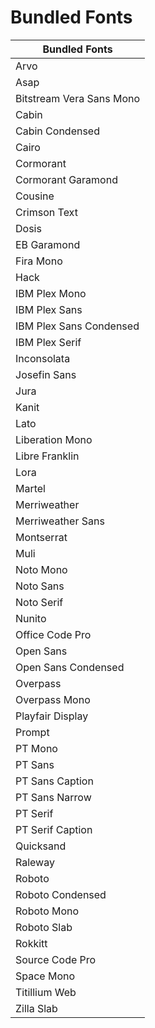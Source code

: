 # Bundled Fonts 

|Bundled Fonts|
|-----|
|Arvo|
|Asap|
|Bitstream Vera Sans Mono|
|Cabin|
|Cabin Condensed|
|Cairo|
|Cormorant|
|Cormorant Garamond|
|Cousine|
|Crimson Text|
|Dosis|
| EB Garamond|
|Fira Mono|
|Hack|
|IBM Plex Mono|
|IBM Plex Sans|
|IBM Plex Sans Condensed|
|IBM Plex Serif|
|Inconsolata|
|Josefin Sans|
|Jura|
|Kanit|
|Lato|
|Liberation Mono|
|Libre Franklin|
|Lora|
|Martel|
|Merriweather|
|Merriweather Sans|
|Montserrat|
|Muli|
|Noto Mono|
|Noto Sans|
|Noto Serif|
|Nunito|
|Office Code Pro|
|Open Sans|
|Open Sans Condensed|
|Overpass|
|Overpass Mono|
|Playfair Display|
|Prompt|
|PT Mono|
|PT Sans|
|PT Sans Caption|
|PT Sans Narrow|
|PT Serif|
|PT Serif Caption|
|Quicksand|
|Raleway|
|Roboto|
|Roboto Condensed|
|Roboto Mono|
|Roboto Slab|
|Rokkitt|
|Source Code Pro
|Space Mono|
|Titillium Web|
|Zilla Slab|
